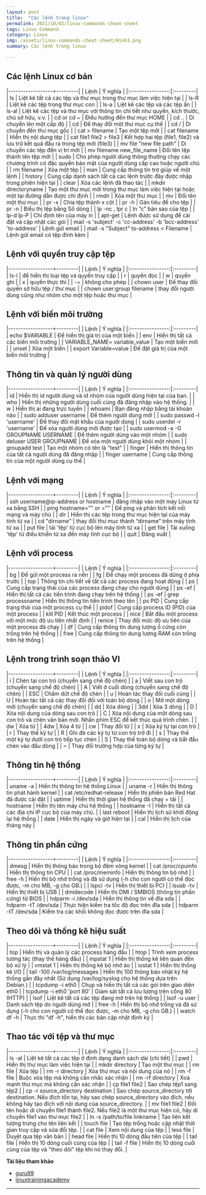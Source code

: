 ```yaml
---
layout: post
title:  "Các lệnh trong linux"
permalink: 2021/10/02/linux-commands-cheat-sheet
tags: Linux Command
category: Linux
img: /assets/linux-commands-cheat-sheet/Hinh1.png
summary: Các lệnh trong linux

---
```


## Các lệnh Linux cơ bản ##

|------------------+---------|
| Lệnh | Ý nghĩa |
|:----------------:|:---------|
| ls | Liệt kê tất cả các tệp và thư mục trong thư mục làm việc hiện tại |
| ls-R | Liệt kê các tệp trong thư mục con |
| ls-a | Liệt kê các tệp và các tệp ẩn |
| ls-al | Liệt kê các tệp và thư mục với thông tin chi tiết như quyền, kích thước, chủ sở hữu, v.v. |
| cd or cd ~ | Điều hướng đến thư mục HOME |
| cd .. | Di chuyển lên một cấp độ |
| cd | Để thay đổi một thư mục cụ thể |
| cd / | Di chuyển đến thư mục gốc |
| cat > filename | Tạo một tệp mới |
| cat filename | Hiển thị nội dung tệp |
| cat file1 file2 > file3 | Kết hợp hai tệp (file1, file2) và lưu trữ kết quả đầu ra trong tệp mới (file3) |
| mv file "new file path" | Di chuyển các tệp đến vị trí mới |
| mv filename new_file_name | Đổi tên tệp thành tên tệp mới |
| sudo | Cho phép người dùng thông thường chạy các chương trình có đặc quyền bảo mật của người dùng cấp cao hoặc người chủ |
| rm filename | Xóa một tệp |
| man | Cung cấp thông tin trợ giúp về một lệnh |
| history | Cung cấp danh sách tất cả các lệnh trước đây được nhập trong phiên hiện tại |
| clear | Xóa các lệnh đã thao tác |
| mkdir directoryname | Tạo một thư mục mới trong thư mục làm việc hiện tại hoặc một tại đường dẫn được chỉ định |
| rmdir | Xóa một thư mục |
| mv | Đổi tên một thư mục |
| pr -x | Chia tệp thành x cột |
| pr -h | Gán tiêu đề cho tệp |
| pr -n | Biểu thị tệp bằng Số dòng |
| lp -nc , lpr c | In “c” bản sao của tệp |
|  lp-d lp-P | Chỉ định tên của máy in |
| apt-get | Lệnh được sử dụng để cài đặt và cập nhật các gói |
| mail -s 'subject' -c 'cc-address' -b 'bcc-address' 'to-address' | Lệnh gửi email |
| mail -s "Subject" to-address < Filename | Lệnh gửi email có tệp đính kèm |


## Lệnh với quyền truy cập tệp ##

|------------------+---------|
| Lệnh | Ý nghĩa |
|:----------------:|:---------|
| ls-l | để hiển thị loại tệp và quyền truy cập |
| r | quyền đọc |
| w | quyền ghi |
| x | quyền thực thi |
| -= | không cho phép |
| chown user | Để thay đổi quyền sở hữu tệp / thư mục |
| chown user:group filename | thay đổi người dùng cũng như nhóm cho một tệp hoặc thư mục |


## Lệnh với biến môi trường ##

|------------------+---------|
| Lệnh | Ý nghĩa |
|:----------------:|:---------|
| echo $VARIABLE | Để hiển thị giá trị của một biến |
| env | Hiển thị tất cả các biến môi trường |
| VARIABLE_NAME= variable_value | Tạo một biến mới |
| unset | Xóa một biến |
| export Variable=value | Để đặt giá trị của một biến môi trường |

## Thông tin và quản lý người dùng ##

|------------------+---------|
| Lệnh | Ý nghĩa |
|:----------------:|:---------|
| id | Hiển thị id người dùng và id nhóm của người dùng hiện tại của bạn. |
| who | Hiển thị những người dùng cuối cùng đã đăng nhập vào hệ thống. |
| w | Hiển thị ai đang trực tuyến |
| whoami | Bạn đăng nhập bằng tài khoản nào |
| sudo adduser username | Để thêm người dùng mới |
| sudo passwd -l 'username' | Để thay đổi mật khẩu của người dùng |
| sudo userdel -r 'username' | Để xóa người dùng mới được tạo |
| sudo usermod -a -G GROUPNAME USERNAME | Để thêm người dùng vào một nhóm |
| sudo deluser USER GROUPNAME | Để xóa một người dùng khỏi một nhóm |
| groupadd test | Tạo một nhóm có tên là "test" |
| finger | Hiển thị thông tin của tất cả người dùng đã đăng nhập |
| finger username | Cung cấp thông tin của một người dùng cụ thể |

## Lệnh với mạng ##

|------------------+---------|
| Lệnh | Ý nghĩa |
|:----------------:|:---------|
| ssh username@ip-address or hostname | đăng nhập vào một máy Linux từ xa bằng SSH |
| ping hostname="" or ="" | Để ping và phân tích kết nối mạng và máy chủ |
| dir | Hiển thị các tệp trong thư mục hiện tại của máy tính từ xa |
| cd "dirname" | thay đổi thư mục thành “dirname” trên máy tính từ xa |
| put file | tải 'tệp' từ cục bộ lên máy tính từ xa |
| get file | Tải xuống 'tệp' từ điều khiển từ xa đến máy tính cục bộ |
| quit | Đăng xuất |

## Lệnh với process ##

|------------------+---------|
| Lệnh | Ý nghĩa |
|:----------------:|:---------|
| bg | Để gửi một process ra nền |
| fg | Để chạy một process đã dừng ở phía trước |
| top | Thông tin chi tiết về tất cả các process đang hoạt động |
| ps | Cung cấp trạng thái của các process đang chạy cho người dùng |
| ps -ef | Hiển thị tất cả các tiến trình đang chạy trên hệ thống |
| ps -ef \| grep processname | Hiển thị thông tin tiến trình theo tên |
| ps PID | Cung cấp trạng thái của một process cụ thể |
| pidof | Cung cấp process ID (PID) của một process |
| kill PID | Kết thúc một process |
| nice | Bắt đầu một process với một mức độ ưu tiên nhất định |
| renice | Thay đổi mức độ ưu tiên của một process đã chạy |
| df | Cung cấp thông tin dung lượng ổ cứng còn trống trên hệ thống |
| free | Cung cấp thông tin dung lượng RAM còn trống trên hệ thống |

## Lệnh trong trình soạn thảo VI ##

|------------------+---------|
| Lệnh | Ý nghĩa |
|:----------------:|:---------|	
| i | Chèn tại con trỏ (chuyển sang chế độ chèn) |
| a | Viết sau con trỏ (chuyển sang chế độ chèn) |
| A | Viết ở cuối dòng (chuyển sang chế độ chèn) |
| ESC | Chấm dứt chế độ chèn |
| u | Hoàn tác thay đổi cuối cùng |
| U | Hoàn tác tất cả các thay đổi đối với toàn bộ dòng |
| o | Mở một dòng mới (chuyển sang chế độ chèn) |
| dd | Xóa dòng |
| 3dd | Xóa 3 dòng |
| D | Xóa nội dung của dòng sau con trỏ |
| C | Xóa nội dung của một dòng sau con trỏ và chèn văn bản mới. Nhấn phím ESC để kết thúc quá trình chèn. |
| dw | Xóa từ |
| 4dw | Xóa 4 từ |
| cw | Thay đổi từ |
| x | Xóa ký tự tại con trỏ |
| r | Thay thế ký tự |
| R | Ghi đè các ký tự từ con trỏ trở đi |
| s | Thay thế một ký tự dưới con trỏ tiếp tục chèn |
| S | Thay thế toàn bộ dòng và bắt đầu chèn vào đầu dòng |
| ~ | Thay đổi trường hợp của từng ký tự |

## Thông tin hệ thống ##

|------------------+---------|
| Lệnh | Ý nghĩa |
|:----------------:|:---------|	
| uname -a | Hiển thị thông tin hệ thống Linux |
| uname -r | Hiển thị thông tin phát hành kernel |
| cat /etc/redhat-release | Hiển thị phiên bản Red Hat đã được cài đặt |
| uptime | Hiển thị thời gian hệ thống đã chạy + tải |
| hostname | Hiển thị tên máy chủ hệ thống |
| hostname -I | Hiển thị tất cả các địa chỉ IP cục bộ của máy chủ. |
| last reboot | Hiển thị lịch sử khởi động lại hệ thống |
| date | Hiển thị ngày và giờ hiện tại |
| cal | Hiển thị lịch của tháng này |

## Thông tin phần cứng ##

|------------------+---------|
| Lệnh | Ý nghĩa |
|:----------------:|:---------|	
| dmesg | Hiển thị thông báo trong bộ đệm vòng kernel |
| cat /proc/cpuinfo | Hiển thị thông tin CPU |
| cat /proc/meminfo | Hiển thị thông tin bộ nhớ |
| free -h | Hiển thị bộ nhớ trống và đã sử dụng (-h cho con người có thể đọc được, -m cho MB, -g cho GB.) |
| lspci -tv | Hiển thị thiết bị PCI |
| lsusb -tv | Hiển thị thiết bị USB |
| dmidecode | Hiển thị DMI / SMBIOS (thông tin phần cứng) từ BIOS |
| hdparm -i /dev/sda | Hiển thị thông tin về đĩa sda |
| hdparm -tT /dev/sda | Thực hiện kiểm tra tốc độ đọc trên đĩa sda |
| hdparm -tT /dev/sda | Kiểm tra các khối không đọc được trên đĩa sda |

## Theo dõi và thống kê hiệu suất ##

|------------------+---------|
| Lệnh | Ý nghĩa |
|:----------------:|:---------|	
| top | Hiển thị và quản lý các process hàng đầu |
| htop | Trình xem process tương tác (thay thế hàng đầu) |
| mpstat 1 | Hiển thị thống kê liên quan đến bộ xử lý |
| vmstat 1 | Hiển thị thống kê bộ nhớ ảo |
| iostat 1 | Hiển thị thống kê I/O |
| tail -100 /var/log/messages | Hiển thị 100 thông báo nhật ký hệ thống gần đây nhất (Sử dụng /var/log/syslog cho hệ thống dựa trên Debian.) |
| tcpdump -i eth0 | Chụp và hiển thị tất cả các gói trên giao diện eth0 |
| tcpdump -i eth0 'port 80' | Giám sát tất cả lưu lượng trên cổng 80 (HTTP) |
| lsof | Liệt kê tất cả các tệp đang mở trên hệ thống |
| lsof -u user | Danh sách tệp do người dùng mở |
| free -h | Hiển thị bộ nhớ trống và đã sử dụng (-h cho con người có thể đọc được, -m cho MB, -g cho GB.) |
| watch df -h | Thực thi "df -h", hiển thị các bản cập nhật định kỳ |

## Thao tác với tệp và thư mục ##

|------------------+---------|
| Lệnh | Ý nghĩa |
|:----------------:|:---------|	
| ls -al | Liệt kê tất cả các tệp ở định dạng danh sách dài (chi tiết) |
| pwd | Hiển thị thư mục làm việc hiện tại |
| mkdir directory | Tạo một thư mục |
| rm file | Xóa tệp |
| rm -r directory | Xóa thư mục và nội dung của nó |
| rm -f file | Buộc xóa tệp mà không cần nhắc xác nhận |
| rm -rf directory | Xoá mạnh thư mục mà không cần xác nhận |
| cp file1 file2 | Sao chép tệp1 sang tệp2 |
| cp -r source_directory destination | Sao chép source_directory tới destination. Nếu đích tồn tại, hãy sao chép source_directory vào đích, nếu không hãy tạo đích với nội dung của source_directory. |
| mv file1 file2 | Đổi tên hoặc di chuyển file1 thành file2. Nếu file2 là một thư mục hiện có, hãy di chuyển file1 vào thư mục file2 |
| ln -s /path/to/file linkname | Tạo liên kết tượng trưng cho tên liên kết |
| touch file | Tạo tệp trống hoặc cập nhật thời gian truy cập và sửa đổi tệp. |
| cat file | Xem nội dung của tệp |
| less file | Duyệt qua tệp văn bản |
| head file | Hiển thị 10 dòng đầu tiên của tệp |
| tail file | Hiển thị 10 dòng cuối cùng của tệp |
| tail -f file | Hiển thị 10 dòng cuối cùng của tệp và "theo dõi" tệp khi nó thay đổi. |


**Tài liệu tham khảo**

- [guru99](https://www.guru99.com/linux-commands-cheat-sheet.html)
- [linuxtrainingacademy](https://www.linuxtrainingacademy.com/linux-commands-cheat-sheet/)

---
